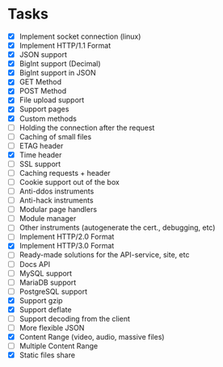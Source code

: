 # Tasks

- [x] Implement socket connection (linux)
- [x] Implement HTTP/1.1 Format
- [x] JSON support
- [x] BigInt support (Decimal)
- [x] BigInt support in JSON
- [x] GET Method
- [x] POST Method
- [x] File upload support
- [x] Support pages
- [x] Custom methods
- [ ] Holding the connection after the request
- [ ] Caching of small files
- [ ] ETAG header
- [x] Time header
- [ ] SSL support
- [ ] Caching requests + header
- [ ] Cookie support out of the box
- [ ] Anti-ddos instruments
- [ ] Anti-hack instruments
- [ ] Modular page handlers
- [ ] Module manager
- [ ] Other instruments (autogenerate the cert., debugging, etc)
- [ ] Implement HTTP/2.0 Format
- [x] Implement HTTP/3.0 Format
- [ ] Ready-made solutions for the API-service, site, etc
- [ ] Docs API
- [ ] MySQL support
- [ ] MariaDB support
- [ ] PostgreSQL support
- [x] Support gzip
- [x] Support deflate
- [ ] Support decoding from the client
- [ ] More flexible JSON
- [x] Content Range (video, audio, massive files)
- [ ] Multiple Content Range
- [x] Static files share